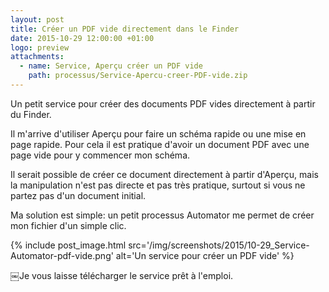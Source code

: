 ```yaml
---
layout: post
title: Créer un PDF vide directement dans le Finder
date: 2015-10-29 12:00:00 +01:00
logo: preview
attachments: 
  - name: Service, Aperçu créer un PDF vide
    path: processus/Service-Apercu-creer-PDF-vide.zip
---
```


Un petit service pour créer des documents PDF vides directement à partir du Finder.

Il m'arrive d'utiliser Aperçu pour faire un schéma rapide ou une mise en page 
rapide. Pour cela il est pratique d'avoir un document PDF avec une page vide 
pour y commencer mon schéma.

Il serait possible de créer ce document directement à partir d'Aperçu, 
mais la manipulation n'est pas directe et pas très pratique, surtout si vous 
ne partez pas d'un document initial.

Ma solution est simple: un petit processus Automator me permet de créer mon 
fichier d'un simple clic.

{% include post_image.html 
    src='/img/screenshots/2015/10-29_Service-Automator-pdf-vide.png' 
    alt='Un service pour créer un PDF vide' %}

￼Je vous laisse télécharger le service prêt à l'emploi.
